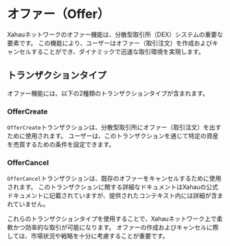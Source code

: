 # オファー（Offer）

Xahauネットワークのオファー機能は、分散型取引所（DEX）システムの重要な要素です。
この機能により、ユーザーはオファー（取引注文）を作成およびキャンセルすることができ、ダイナミックで迅速な取引環境を実現します。

## トランザクションタイプ

オファー機能には、以下の2種類のトランザクションタイプが含まれます。

### OfferCreate

`OfferCreate`トランザクションは、分散型取引所にオファー（取引注文）を出すために使用されます。
ユーザーは、このトランザクションを通じて特定の資産を売買するための条件を設定できます。

### OfferCancel

`OfferCancel`トランザクションは、既存のオファーをキャンセルするために使用されます。
このトランザクションに関する詳細なドキュメントはXahauの公式ドキュメントに記載されていますが、提供されたコンテキスト内には詳細が含まれていません。

これらのトランザクションタイプを使用することで、Xahauネットワーク上で柔軟かつ効率的な取引が可能になります。
オファーの作成およびキャンセルに際しては、市場状況や戦略を十分に考慮することが重要です。
